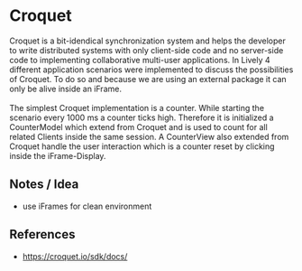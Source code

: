 # Croquet

<script>
  <a click={() => window.open("https://lively-kernel.org/lively4/swd21-croquet/start.html")}>dev repository</a>
</script>

Croquet is a bit-idendical synchronization system and helps the developer to write distributed systems with only client-side code and no server-side code to implementing collaborative multi-user applications. In Lively 4 different application scenarios were implemented to discuss the possibilities of Croquet. To do so and because we are using an external package it can only be alive inside an iFrame. <br>
<br>
The simplest Croquet implementation is a counter. While starting the scenario every 1000 ms a counter ticks high. Therefore it is initialized a CounterModel which extend from Croquet and is used to count for all related Clients inside the same session. A CounterView also extended from Croquet handle the user interaction which is a counter reset by clicking inside the iFrame-Display. 

## Notes / Idea

- use iFrames for clean environment



## References

- <https://croquet.io/sdk/docs/>